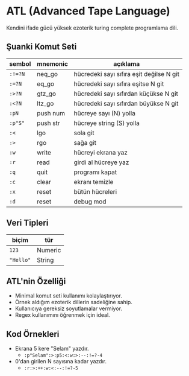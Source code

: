 # ATL (Advanced Tape Language)
Kendini ifade gücü yüksek ezoterik turing complete programlama dili.

## Şuanki Komut Seti

| sembol | mnemonic | açıklama |
| -------|----------|--------- |
|`:!=?N` | neq_go   | hücredeki sayı sıfıra eşit değilse N git |
|`:=?N`  | eq_go    | hücredeki sayı sıfıra eşitse N git |
|`:>?N`  | gtz_go   | hücredeki sayı sıfırdan küçükse N git |
|`:<?N`  | ltz_go   | hücredeki sayı sıfırdan büyükse N git |
|`:pN`   | push num | hücreye sayı (N) yolla |
|`:p"S"`   | push str | hücreye string (S) yolla|
|`:<` | lgo | sola git |
|`:>` | rgo | sağa git |
|`:w` | write | hücreyi ekrana yaz |
|`:r` | read | girdi al hücreye yaz |
|`:q` | quit | programı kapat |
|`:c` | clear | ekranı temizle |
|`:x` | reset | bütün hücreleri |
|`:d` | reset | debug mod |

## Veri Tipleri

| biçim | tür |
| ------|---- |
| `123` | Numeric |
| `"Hello"` | String |

## ATL'nin Özelliği

- Minimal komut seti kullanımı kolaylaştırıyor.
- Örnek aldığım ezoterik dillerin sadeliğine sahip.
- Kullanıcıya gereksiz soyutlamalar vermiyor.
- Regex kullanımını öğrenmek için ideal.

## Kod Örnekleri
- Ekrana 5 kere "Selam" yazdır.
  - `:p"Selam":>:p5:<:w:>:--:!=?-4`
- 0'dan girilen N sayısına kadar yazdır.
  - `:r:>:++:w:<:--:!=?-5`

